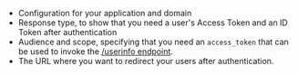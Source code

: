 * Configuration for your application and domain
* Response type, to show that you need a user's Access Token and an ID Token after authentication
* Audience and scope, specifying that you need an `access_token` that can be used to invoke the <a href="/api/authentication#get-user-info" target="_blank" rel="noreferrer">/userinfo endpoint</a>.
* The URL where you want to redirect your users after authentication.
